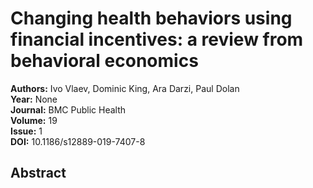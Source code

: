 # Changing health behaviors using financial incentives: a review from behavioral economics

**Authors:** Ivo Vlaev, Dominic King, Ara Darzi, Paul Dolan  
**Year:** None  
**Journal:** BMC Public Health  
**Volume:** 19  
**Issue:** 1  
**DOI:** 10.1186/s12889-019-7407-8  

## Abstract



